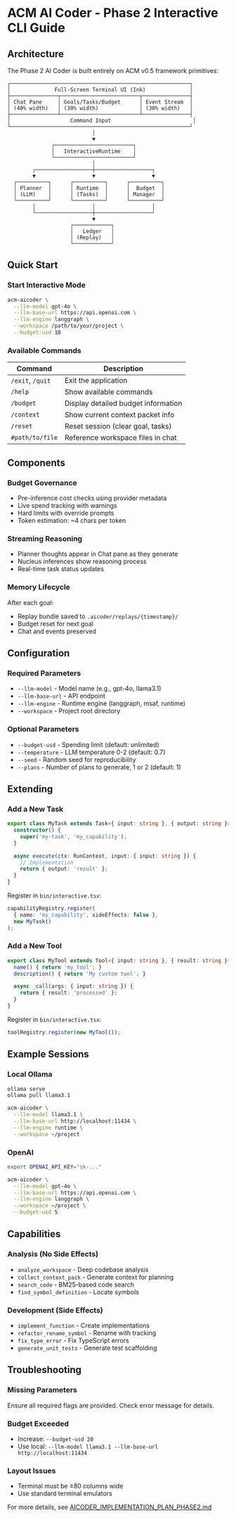# ACM AI Coder - Phase 2 Interactive CLI Guide

## Architecture

The Phase 2 AI Coder is built entirely on ACM v0.5 framework primitives:

```
┌─────────────────────────────────────────────────────────┐
│              Full-Screen Terminal UI (Ink)              │
├───────────────┬─────────────────────────┬───────────────┤
│ Chat Pane     │ Goals/Tasks/Budget      │ Event Stream  │
│ (40% width)   │ (30% width)             │ (30% width)   │
├───────────────┴─────────────────────────┴───────────────┤
│                   Command Input                          │
└─────────────────────────────────────────────────────────┘
                           │
                           ▼
              ┌─────────────────────────┐
              │   InteractiveRuntime    │
              └─────────────────────────┘
                           │
        ┌──────────────────┼──────────────────┐
        ▼                  ▼                  ▼
  ┌──────────┐      ┌──────────┐      ┌──────────┐
  │ Planner  │      │ Runtime  │      │  Budget  │
  │ (LLM)    │      │ (Tasks)  │      │ Manager  │
  └──────────┘      └──────────┘      └──────────┘
        │                  │                  │
        └──────────────────┼──────────────────┘
                           ▼
                    ┌────────────┐
                    │   Ledger   │
                    │ (Replay)   │
                    └────────────┘
```

## Quick Start

### Start Interactive Mode

```bash
acm-aicoder \
  --llm-model gpt-4o \
  --llm-base-url https://api.openai.com \
  --llm-engine langgraph \
  --workspace /path/to/your/project \
  --budget-usd 10
```

### Available Commands

| Command | Description |
|---------|-------------|
| `/exit`, `/quit` | Exit the application |
| `/help` | Show available commands |
| `/budget` | Display detailed budget information |
| `/context` | Show current context packet info |
| `/reset` | Reset session (clear goal, tasks) |
| `#path/to/file` | Reference workspace files in chat |

## Components

### Budget Governance
- Pre-inference cost checks using provider metadata
- Live spend tracking with warnings
- Hard limits with override prompts
- Token estimation: ~4 chars per token

### Streaming Reasoning
- Planner thoughts appear in Chat pane as they generate
- Nucleus inferences show reasoning process
- Real-time task status updates

### Memory Lifecycle
After each goal:
- Replay bundle saved to `.aicoder/replays/{timestamp}/`
- Budget reset for next goal
- Chat and events preserved

## Configuration

### Required Parameters
- `--llm-model` - Model name (e.g., gpt-4o, llama3.1)
- `--llm-base-url` - API endpoint
- `--llm-engine` - Runtime engine (langgraph, msaf, runtime)
- `--workspace` - Project root directory

### Optional Parameters
- `--budget-usd` - Spending limit (default: unlimited)
- `--temperature` - LLM temperature 0-2 (default: 0.7)
- `--seed` - Random seed for reproducibility
- `--plans` - Number of plans to generate, 1 or 2 (default: 1)

## Extending

### Add a New Task

```typescript
export class MyTask extends Task<{ input: string }, { output: string }> {
  constructor() {
    super('my-task', 'my_capability');
  }

  async execute(ctx: RunContext, input: { input: string }) {
    // Implementation
    return { output: 'result' };
  }
}
```

Register in `bin/interactive.tsx`:
```typescript
capabilityRegistry.register(
  { name: 'my_capability', sideEffects: false },
  new MyTask()
);
```

### Add a New Tool

```typescript
export class MyTool extends Tool<{ input: string }, { result: string }> {
  name() { return 'my_tool'; }
  description() { return 'My custom tool'; }

  async _call(args: { input: string }) {
    return { result: 'processed' };
  }
}
```

Register in `bin/interactive.tsx`:
```typescript
toolRegistry.register(new MyTool());
```

## Example Sessions

### Local Ollama
```bash
ollama serve
ollama pull llama3.1

acm-aicoder \
  --llm-model llama3.1 \
  --llm-base-url http://localhost:11434 \
  --llm-engine runtime \
  --workspace ~/project
```

### OpenAI
```bash
export OPENAI_API_KEY="sk-..."

acm-aicoder \
  --llm-model gpt-4o \
  --llm-base-url https://api.openai.com \
  --llm-engine langgraph \
  --workspace ~/project \
  --budget-usd 5
```

## Capabilities

### Analysis (No Side Effects)
- `analyze_workspace` - Deep codebase analysis
- `collect_context_pack` - Generate context for planning
- `search_code` - BM25-based code search
- `find_symbol_definition` - Locate symbols

### Development (Side Effects)
- `implement_function` - Create implementations
- `refactor_rename_symbol` - Rename with tracking
- `fix_type_error` - Fix TypeScript errors
- `generate_unit_tests` - Generate test scaffolding

## Troubleshooting

### Missing Parameters
Ensure all required flags are provided. Check error message for details.

### Budget Exceeded
- Increase: `--budget-usd 20`
- Use local: `--llm-model llama3.1 --llm-base-url http://localhost:11434`

### Layout Issues
- Terminal must be ≥80 columns wide
- Use standard terminal emulators

For more details, see [AICODER_IMPLEMENTATION_PLAN_PHASE2.md](../AICODER_IMPLEMENTATION_PLAN_PHASE2.md)

